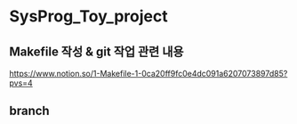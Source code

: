 # SysProg_Toy_project

## Makefile 작성 & git 작업 관련 내용
https://www.notion.so/1-Makefile-1-0ca20ff9fc0e4dc091a6207073897d85?pvs=4

## branch  
